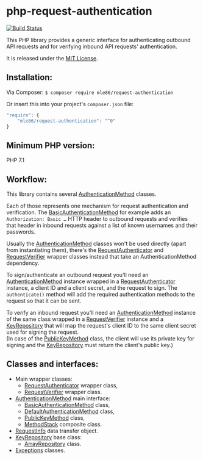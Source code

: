 # php-request-authentication

[![Build Status](https://travis-ci.org/mle86/php-request-authentication.svg?branch=master)](https://travis-ci.org/mle86/php-request-authentication)

This PHP library provides a generic interface for authenticating outbound API requests
and for verifying inbound API requests' authentication.

It is released under the [MIT License](https://opensource.org/licenses/MIT).


## Installation:

Via Composer:  `$ composer require mle86/request-authentication`

Or insert this into your project's `composer.json` file:

```js
"require": {
    "mle86/request-authentication": "^0"
}
```


## Minimum PHP version:

PHP 7.1


## Workflow:

This library contains several [AuthenticationMethod] classes.

Each of those represents one mechanism for request authentication and verification.
The [BasicAuthenticationMethod] for example adds an `Authorization: Basic …` HTTP header to outbound requests
and verifies that header in inbound requests against a list of known usernames and their passwords.

Usually the [AuthenticationMethod] classes won't be used directly
(apart from instantiating them),
there's the [RequestAuthenticator] and [RequestVerifier] wrapper classes instead
that take an AuthenticationMethod dependency.

To sign/authenticate an outbound request
you'll need an [AuthenticationMethod] instance
wrapped in a [RequestAuthenticator] instance,
a client ID and a client secret,
and the request to sign.
The `authenticate()` method will add the required authentication methods to the request
so that it can be sent.

To verify an inbound request
you'll need an [AuthenticationMethod] instance of the same class
wrapped in a [RequestVerifier] instance
and a [KeyRepository] that will map the request's client ID
to the same client secret used for signing the request.  
(In case of the [PublicKeyMethod] class,
the client will use its private key for signing
and the [KeyRepository] must return the client's public key.)


## Classes and interfaces:

* Main wrapper classes:
    * [RequestAuthenticator] wrapper class,
    * [RequestVerifier] wrapper class.
* [AuthenticationMethod] main interface:
    * [BasicAuthenticationMethod] class,
    * [DefaultAuthenticationMethod] class,
    * [PublicKeyMethod] class,
    * [MethodStack] composite class.
* [RequestInfo] data transfer object.
* [KeyRepository] base class:
    * [ArrayRepository] class.
* [Exceptions] classes.

[RequestAuthenticator]: doc/Class_RequestAuthenticator.md
[RequestVerifier]: doc/Class_RequestVerifier.md
[AuthenticationMethod]: doc/Class_AuthenticationMethod.md
[BasicAuthenticationMethod]: doc/Class_BasicAuthenticationMethod.md
[DefaultAuthenticationMethod]: doc/Class_DefaultAuthenticationMethod.md
[PublicKeyMethod]: doc/Class_PublicKeyMethod.md
[RequestInfo]: doc/Class_RequestInfo.md
[KeyRepository]: doc/Class_KeyRepository.md
[ArrayRepository]: doc/Class_ArrayRepository.md
[Exceptions]: doc/Exceptions.md
[MethodStack]: doc/Class_MethodStack.md

